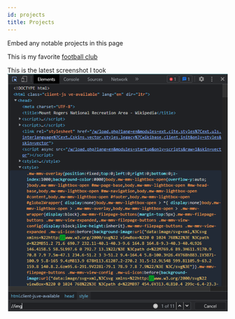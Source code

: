 ```yaml
---
id: projects
title: Projects
---
```


Embed any notable projects in this page

This is my favorite [football club](https://www.manutd.com/)

This is the latest screenshot I took
![check it out](./assets/komen.png)
